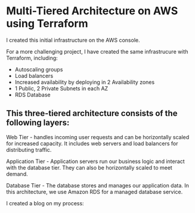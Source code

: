 # Multi-Tiered Architecture on AWS using Terraform #


I created this initial infrastructure on the AWS console.

For a more challenging project, I have created the same infrastrucure with Terraform, including:

- Autoscaling groups
- Load balancers
- Increased availability by deploying in 2 Availability zones
- 1 Public, 2 Private Subnets in each AZ
- RDS Database

## This three-tiered architecture consists of the following layers: ##

Web Tier - handles incoming user requests and can be horizontally scaled for increased capacity. It includes web servers and load balancers for distributing traffic. 

Application Tier - Application servers run our business logic and interact with the database tier. They can also be horizontally scaled to meet demand.

Database Tier - The database stores and manages our application data. In this architecture, we use Amazon RDS for a managed database service.

I created a blog on my process: 
